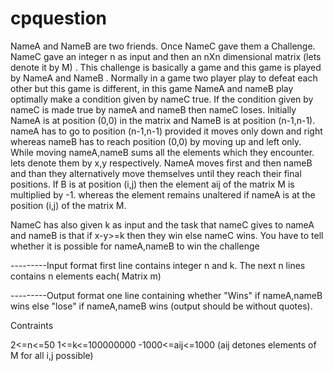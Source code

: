 # cpquestion                           

NameA and NameB are two friends. Once NameC gave them a Challenge. NameC gave an integer n as input and then an nXn 
dimensional matrix (lets denote it by M) .  This challenge is basically a game and this game is played by NameA and NameB . Normally in a game two player play to defeat each other but this game is different, in this game NameA and nameB play optimally make a condition given by nameC true. If the condition given by nameC is made true by nameA and nameB then nameC loses.
Initially NameA is at position (0,0) in the matrix and NameB is at position (n-1,n-1).
nameA has to go to position (n-1,n-1) provided it moves only down and right whereas nameB has to reach position (0,0) by moving up and left only.
While moving nameA,nameB sums all the elements which they encounter. lets denote them by x,y respectively. NameA moves first and then nameB and than they alternatively move themselves until they reach their final positions. If B is at position (i,j) then the element aij of the matrix M is multiplied by -1. whereas the element remains unaltered if nameA is at the position (i,j) of the matrix M.

NameC has also given k as input and the task that nameC gives to nameA and nameB is that if x-y>=k then they win else nameC wins. You have to tell whether it is possible for nameA,nameB to win the challenge

 ---------Input format
 first line contains integer n and k.
 The next n lines contains n elements each( Matrix m)

 ---------Output format
 one line containing whether "Wins" if nameA,nameB wins else "lose" if nameA,nameB wins (output should be without quotes).


Contraints

2<=n<=50
1<=k<=100000000
-1000<=aij<=1000 (aij detones elements of M for all i,j possible)

